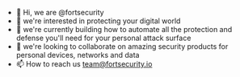 - 👋 Hi, we are @fortsecurity
- 👀 we're interested in protecting your digital world
- 🌱 we're currently building how to automate all the protection and defense you'll need for your personal attack surface
- 💞️ we're looking to collaborate on amazing security products for personal devices, networks and data
- 📫 How to reach us team@fortsecurity.io
